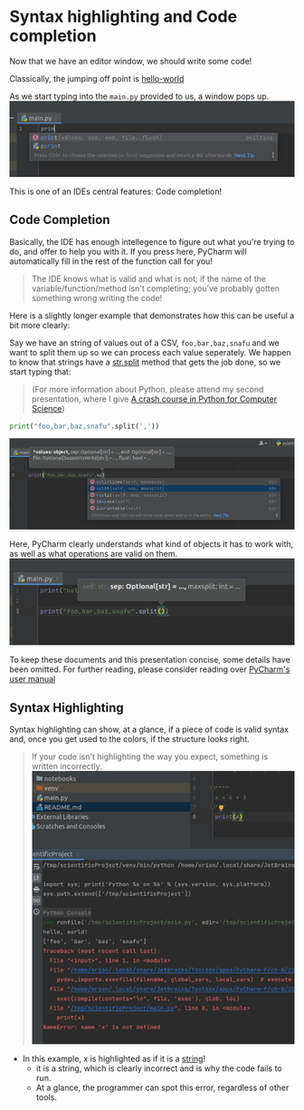 # Syntax highlighting and Code completion

Now that we have an editor window, we should write some code!

Classically, the jumping off point is [hello-world](../python/hello_world.md)

As we start typing into the `main.py` provided to us, a window pops up.
![print_completion.png](print_completion.png)

This is one of an IDEs central features: Code completion!

## Code Completion

Basically, the IDE has enough intellegence to figure out what you're trying to do, and offer to help
you with it. If you press <tab> here, PyCharm will automatically fill in the rest of the function call
for you!

> The IDE knows what is valid and what is not; if the name of the variable/function/method isn't completing; you've probably gotten something wrong writing the code!

Here is a slightly longer example that demonstrates how this can be useful a bit more clearly:

Say we have an string of values out of a CSV, `foo,bar,baz,snafu` and we want to split them up so we
can process each value seperately. We happen to know that strings have
a [str.split](https://docs.python.org/3/library/stdtypes.html#str.split) method that gets the job done,
so we start typing that:

> (For more information about Python, please attend my second presentation, where I give [A crash course in Python for Computer Science]())

```python
print("foo,bar,baz,snafu".split(','))
```

![completion_str_split.png](completion_str_split.png)

Here, PyCharm clearly understands what kind of objects it has to work with, as well as what operations
are valid on them.
![str_completion_post_split.png](str_completion_post_split.png)

To keep these documents and this presentation concise, some details have been omitted. For further
reading, please consider reading
over [PyCharm's user manual](https://www.jetbrains.com/help/pycharm/using-code-editor.html)

## Syntax Highlighting

Syntax highlighting can show, at a glance, if a piece of code is valid syntax and, once you get used to
the colors, if the structure looks right.

> If your code isn't highlighting the way you expect, something is written incorrectly.
![syntax_highlighting_error_example.png](syntax_highlighting_error_example.png)
- In this example, x is highlighted as if it is a [string](../python/comments.md#string-literals)!
    - it is a string, which is clearly incorrect and is why the code fails to run.
    - At a glance, the programmer can spot this error, regardless of other tools.